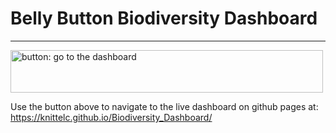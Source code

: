 # Belly Button Biodiversity Dashboard
---
<!--![alt](resources/___.png)-->
<a href="https://knittelc.github.io/Biodiversity_Dashboard/"><img src="![orangepetri](https://user-images.githubusercontent.com/102183530/180651067-1e049720-e2cc-4bc3-a9ef-0f8ce9a1d19c.jpeg)" width = "500" height = "68" alt ="button: go to the dashboard"></a>

Use the button above to navigate to the live dashboard on github pages at: https://knittelc.github.io/Biodiversity_Dashboard/
